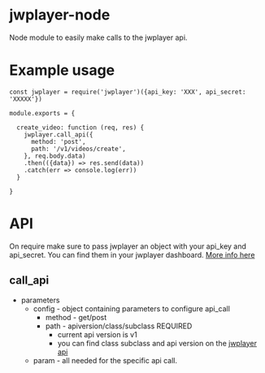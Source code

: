 # jwplayer-node

Node module to easily make calls to the jwplayer api.

# Example usage
```
const jwplayer = require('jwplayer')({api_key: 'XXX', api_secret: 'XXXXX'})

module.exports = {

  create_video: function (req, res) {
    jwplayer.call_api({
      method: 'post',
      path: '/v1/videos/create',
    }, req.body.data)
    .then(({data}) => res.send(data))
    .catch(err => console.log(err))
  }
  
}
```
# API

On require make sure to pass jwplayer an object with your api_key and api_secret. You can find them in your jwplayer dashboard. [More info here](https://support.jwplayer.com/customer/portal/articles/2339133-accessing-your-api-key-secret)

## call_api

* parameters
  * config - object containing parameters to configure api_call
    * method - get/post 
    * path - apiversion/class/subclass REQUIRED
      * current api version is v1 
      * you can find class subclass and api version on the [jwplayer api](https://developer.jwplayer.com/jw-platform/reference/v1/)
  * param - all needed for the specific api call.




